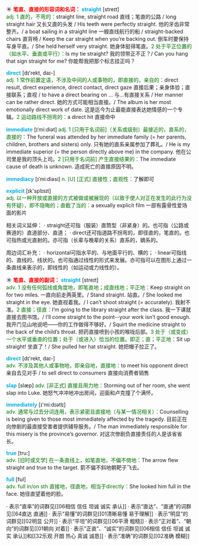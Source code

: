 ☀ <font color="red">**笔直、直接的形容词和名词：**</font>
<font color="sky blue">**straight**</font> [streɪt]  
<font color="rgb(227, 108, 9)">adj. 1 直的，不弯的：</font>straight line, straight road 直线；笔直的公路 / long straight hair 又长又直的头发 / His teeth were perfectly straight. 他的牙齿非常整齐。/ a boat sailing in a straight line 一艘直线航行的船 / straight-backed chairs 直背椅 / Keep the car straight when you’re backing out. 倒车时要保持车身平直。/ She held herself very straight. 她身体挺得笔直。<font color="rgb(227, 108, 9)">2 处于平正位置的（如水平、垂直或平行）：</font>Is my tie straight? 我的领带正不正？/ Can you hang that sign straight for me? 你能帮我把那个标志挂正吗？ 

<font color="sky blue">**direct**</font> [dɪ'rekt, daɪ-]  
<font color="rgb(227, 108, 9)">adj. 1 常作前置定语，不涉及中间的人或事物的，即直接的，亲自的：</font>direct result, direct experience, direct contact, direct gaze 直接后果；亲身体验；直接联系；直视 / to have a direct bearing on ... 与…有直接关系 / Her manner can be rather direct. 她的方式可能相当直接。/ The album is her most emotionally direct work of date. 这是迄今为止最能直接表达她情感的一个专辑。<font color="rgb(227, 108, 9)">2 运动路线不拐弯的：</font>a direct hit 直接命中
           
<font color="sky blue">**immediate**</font> [ɪˈmi:diət]
<font color="rgb(227, 108, 9)">adj. 1 [只用于名词前]（关系或级别）最接近的，直系的，直接的：</font>The funeral was attended by her immediate family (= her parents, children, brothers and sisters) only. 只有她的直系亲属参加了葬礼。/ He is my immediate superior (= the person directly above me) in the company. 他在公司里是我的顶头上司。<font color="rgb(227, 108, 9)">2 [只用于名词前] 产生直接结果的：</font>The immediate cause of death is unknown. 造成死亡的直接原因不明。
           
<font color="sky blue">**immediacy**</font> [ɪˈmi:diəsi]
<font color="rgb(227, 108, 9)">n. [U] [正式] 直接性；直观性：</font>了解即可

<font color="sky blue">**explicit**</font> [ɪk'splɪsɪt]  
<font color="rgb(227, 108, 9)">adj. 以一种开放或直接的方式被做或被展现的（以致于使人对正在发生的此行为没有怀疑），即不隐晦的；直截了当的：</font>a sexually explicit film 一部有露骨性爱场面的影片

相关词义延伸：
· straight还可指（服装）直筒型（非紧身）的。也可指（公路或赛道的）直道部分、直道；
· direct还可指道路不拐弯的，即径直的，笔直的。也可指热或光直射的。亦可指（长辈与晚辈的关系）直系的，嫡系的。

周边词汇补充：
· horizontal可指水平的、与地面平行的、横的；
· linear可指线的、直线的、线状的。也可指通过线性的形式来发展。亦可指可以在图形上通过一条直线来表示的，即线性的（如运动或力线性的）。

☀ <font color="red">**笔直、直接的副词：**</font>
<font color="sky blue">**straight**</font> [streɪt]  
<font color="rgb(227, 108, 9)">adv. 1 没有任何弧线或角度地，即笔直地；成直线地；平正地：</font>Keep straight on for two miles. 一直向前走两英里。/ Stand straight. 站直。/ She looked me straight in the eye. 她直视着我。/ I can’t shoot straight (= accurately). 我射不准。<font color="rgb(227, 108, 9)">2 直接；径直：</font>I’m going to the library straight after the class. 我一下课就直接去图书馆。/ I’ll come straight to the point--your work isn’t good enough. 我开门见山地说吧——你的工作做得不够好。/ Squirt the medicine straight to the back of the child’s throat. 把药直接喷到小孩的喉咙后部。<font color="rgb(227, 108, 9)">3 处于（或变成）一个水平或垂直的位置；处于（或进入）恰当的位置。即正；直；平正地：</font>Sit up straight! 坐直了！/ She pulled her hat straight. 她把帽子拉正了。

<font color="sky blue">**direct**</font> [dɪ'rekt, daɪ-]  
<font color="rgb(227, 108, 9)">adv. 不涉及其他人或事物地，即亲自地，直接地：</font>to meet his opponent direct 亲自去见对手 / to sell direct to consumers 直接向消费者销售
           
<font color="sky blue">**slap**</font> [slæp]
<font color="rgb(227, 108, 9)">adv. [非正式] 直接且用力地：</font>Storming out of her room, she went slap into Luke. 她怒气冲冲地冲出房间，迎面和卢克撞了个满怀。

<font color="sky blue">**immediately**</font> [ɪ'mi:dɪətlɪ]  
<font color="rgb(227, 108, 9)">adv. 通常与过去分词连用，表示紧密且直接地（与某一情况相关）：</font>Counselling is being given to those most immediately affected by the tragedy. 目前正在向惨剧的最直接受害者提供辅导服务。/ The man immediately responsible for this misery is the province’s governor. 对这次惨剧负直接责任的人是该省省长。

<font color="sky blue">**true**</font> [tru:]  
<font color="rgb(227, 108, 9)">adv. [旧时或文学] 在一条直线上，如笔直地，不偏不倚地：</font>The arrow flew straight and true to the target. 箭不偏不斜地朝靶子飞去。

<font color="sky blue">**full**</font> [fʊl]  
<font color="rgb(227, 108, 9)">adv. full in/on sth 直接地，径直地，相当于directly：</font>She looked him full in the face. 她径直望着他的脸。

· 表示“直率”的词群见[[06相信 信任 坦诚 诚实 承认]]
· 表示“直达”、“直通”的词群见[[64直达 直通]]
· 表示“易懂”的词群见[[01清晰易懂 易于理解]]
· 表示“明显”的词群见[[02明显 公开]]
· 表示“平坦”的词群见[[06平滑 粗糙]]
· 表示“正对着”、“朝向”的词群见[[01朝向 对着]]
· 表示“正直”、“诚实”的词群见[[06相信 信任 坦诚 诚实 承认]]和[[32乐观 开朗 热心 真诚 诚恳]]
· 表示“准确”的词群见[[02准确 模糊]]
